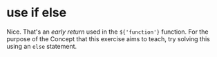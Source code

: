 # use if else

Nice.
That's an _early return_ used in the `${'function'}` function.
For the purpose of the Concept that this exercise aims to teach, try solving this
using an `else` statement.
